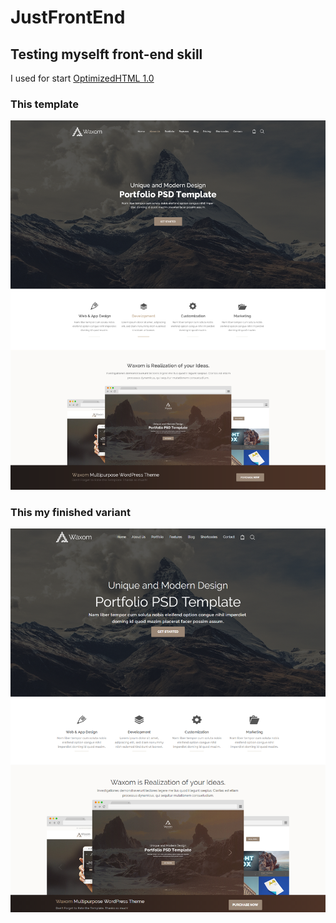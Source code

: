 # JustFrontEnd
Testing myselft front-end skill
---
I used for start [OptimizedHTML 1.0](http://webdesign-master.ru/blog/tools/2016-08-19-optimizedhtml.html)

### This template  
![alt text](/A_Homepage.png)

### This my finished variant
![alt text](/My_Homepage.png)

